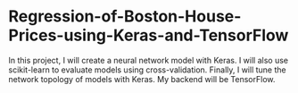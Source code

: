 # Regression-of-Boston-House-Prices-using-Keras-and-TensorFlow
In this project, I will create a neural network model with Keras. I will also use scikit-learn to evaluate models using cross-validation. Finally, I will tune the network topology of models with Keras. My backend will be TensorFlow.
